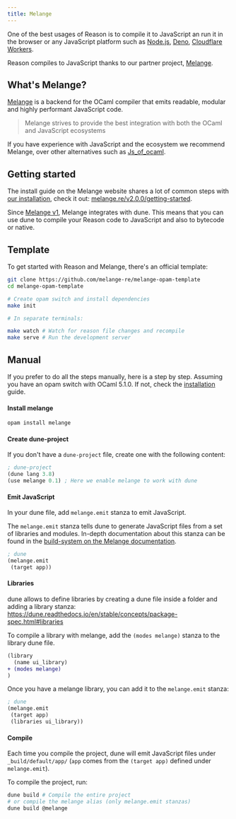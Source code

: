 ```yaml
---
title: Melange
---
```


One of the best usages of Reason is to compile it to JavaScript an run it in the browser or any JavaScript platform such as [Node.js](https://nodejs.org), [Deno](https://deno.com), [Cloudflare Workers](https://workers.cloudflare.com).

Reason compiles to JavaScript thanks to our partner project, [Melange](https://melange.re).

## What's Melange?

[Melange](https://melange.re) is a backend for the OCaml compiler that emits readable, modular and highly performant JavaScript code.

> Melange strives to provide the best integration with both the OCaml and JavaScript ecosystems

If you have experience with JavaScript and the ecosystem we recommend Melange, over other alternatives such as [Js_of_ocaml](compiling-to-js-with-jsoo.md).

## Getting started

The install guide on the Melange website shares a lot of common steps with [our installation](installation.md), check it out: [melange.re/v2.0.0/getting-started](https://melange.re/v2.0.0/getting-started).

Since [Melange v1](https://buttondown.email/anmonteiro/archive/melange-hits-v10/), Melange integrates with dune. This means that you can use dune to compile your Reason code to JavaScript and also to bytecode or native.

## Template

To get started with Reason and Melange, there's an official template:

```bash
git clone https://github.com/melange-re/melange-opam-template
cd melange-opam-template

# Create opam switch and install dependencies
make init

# In separate terminals:

make watch # Watch for reason file changes and recompile
make serve # Run the development server
```

## Manual

If you prefer to do all the steps manually, here is a step by step. Assuming you have an opam switch with OCaml 5.1.0. If not, check the [installation](installation.md#setup-a-new-environment-manually) guide.

#### Install melange

```bash
opam install melange
```

#### Create dune-project

If you don't have a `dune-project` file, create one with the following content:

```lisp
; dune-project
(dune lang 3.8)
(use melange 0.1) ; Here we enable melange to work with dune
```

#### Emit JavaScript

In your dune file, add `melange.emit` stanza to emit JavaScript.

The `melange.emit` stanza tells dune to generate JavaScript files from a set of libraries and modules. In-depth documentation about this stanza can be found in the [build-system on the Melange documentation](https://melange.re/v2.0.0/build-system/#entry-points-with-melangeemit).

```lisp
; dune
(melange.emit
 (target app))
```

#### Libraries

dune allows to define libraries by creating a dune file inside a folder and adding a library stanza: https://dune.readthedocs.io/en/stable/concepts/package-spec.html#libraries

To compile a library with melange, add the `(modes melange)` stanza to the library dune file.

```diff
(library
  (name ui_library)
+ (modes melange)
)
```

Once you have a melange library, you can add it to the `melange.emit` stanza:
```lisp
; dune
(melange.emit
 (target app)
 (libraries ui_library))
```

#### Compile

Each time you compile the project, dune will emit JavaScript files under `_build/default/app/` (`app` comes from the `(target app)` defined under `melange.emit`).

To compile the project, run:

```bash
dune build # Compile the entire project
# or compile the melange alias (only melange.emit stanzas)
dune build @melange
```

